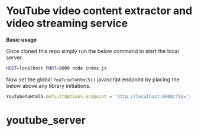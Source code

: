 # YouTube video content extractor and video streaming service
**Basic usage**

Once cloned this repo simply run the below command to start the local server.
```bash
HOST=localhost PORT=8000 node index.js
```

Now set the global `YouTubeToHtml5()` javascript endpoint by placing the below above any library initiations.
```js
YouTubeToHtml5.defaultOptions.endpoint = 'http://localhost:8000/?id=';
```
# youtube_server
